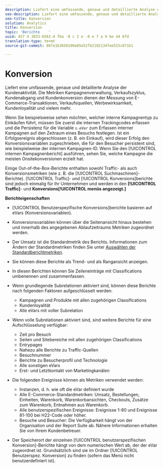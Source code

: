 ```yaml
---
description: Liefert eine umfassende, genaue und detaillierte Analyse der Kundenaktivität. Die Metriken Kampagnenverwaltung, Verkaufszyklus, Kundenabgang und Kundenkonversion dienen der Messung von E-Commerce-Transaktionen, Verkaufsquellen, Werbewirksamkeit, Kundenloyalität und vielem mehr.
seo-description: Liefert eine umfassende, genaue und detaillierte Analyse der Kundenaktivität. Die Metriken Kampagnenverwaltung, Verkaufszyklus, Kundenabgang und Kundenkonversion dienen der Messung von E-Commerce-Transaktionen, Verkaufsquellen, Werbewirksamkeit, Kundenloyalität und vielem mehr.
seo-title: Konversion
solution: Analytics
title: Konversion
topic: 'Berichte    '
uuid: 457 d 3033-6562-4 fba -8 c 2 e -0 e 7 a 9 be 44 bfd
translation-type: tm+mt
source-git-commit: 86fe1b3650100a05e52fb2102134fee515c871b1

---
```



# Konversion

Liefert eine umfassende, genaue und detaillierte Analyse der Kundenaktivität. Die Metriken Kampagnenverwaltung, Verkaufszyklus, Kundenabgang und Kundenkonversion dienen der Messung von E-Commerce-Transaktionen, Verkaufsquellen, Werbewirksamkeit, Kundenloyalität und vielem mehr.

Wenn Sie beispielsweise sehen möchten, welcher interne Kampagnentyp zu Einkäufen führt, müssen Sie zuerst die internen Trackingcodes erfassen und die Persistenz für die Variable *`s.eVar`* zum Erfassen interner Kampagnen auf den Zeitraum eines Besuchs festlegen. Ist ein Erfolgsereignis abgeschlossen (z. B. ein Einkauf), wird dieser Erfolg den Konversionsvariablen zugeschrieben, die für den Besucher persistent sind, wie beispielweise der internen Kampagnen-ID. Wenn Sie den [!UICONTROL internen Kampagnenbericht] ausführen, sehen Sie, welche Kampagne die meisten Onsitekonversionen erzielt hat.

Einige Out-of-the-Box-Berichte enthalten sowohl Traffic- als auch Konversionsmetriken (wie z. B. die [!UICONTROL Suchmaschinen]-Berichte). [!UICONTROL Traffic]- und [!UICONTROL Konversions]berichte sind jedoch einmalig für Ihr Unternehmen und werden in den **[!UICONTROL Traffic]**- und **Konversions[!UICONTROL menüs angezeigt.]**

**Berichteigenschaften**

* [!UICONTROL Benutzerspezifische Konversions]berichte basieren auf eVars (Konversionsvariablen).
* Konversionsvariablen können über die Seitenansicht hinaus bestehen und innerhalb des angegebenen Ablaufzeitraums Metriken zugeordnet werden.
* Der Umsatz ist die Standardmetrik des Berichts. Informationen zum Ändern der Standardmetriken finden Sie unter [Auswählen der Standardberichtmetriken](https://marketing.adobe.com/resources/help/en_US/sc/user/index.html?f=t_metrics_set_default).
* Sie können diese Berichte als Trend- und als Rangansicht anzeigen.
* In diesen Berichten können Sie Zeileneinträge mit Classifications umbenennen und zusammenfassen.
* Wenn grundlegende Subrelationen aktiviert sind, können diese Berichte nach folgenden Faktoren aufgeschlüsselt werden:

   * Kampagnen und Produkte mit allen zugehörigen Classifications
   * Kundenloyalität
   * Alle eVars mit voller Subrelation

* Wenn volle Subrelationen aktiviert sind, sind weitere Berichte für eine Aufschlüsselung verfügbar:

   * Zeit pro Besuch
   * Seiten und Sitebereiche mit allen zugehörigen Classifications
   * Entrypages
   * Nahezu alle Berichte zu Traffic-Quellen
   * Besuchnummer
   * Berichte zu Besucherprofil und Technologie
   * Alle sonstigen eVars
   * Erst- und Letztkontakt von Marketingkanälen

* Die folgenden Ereignisse können als Metriken verwendet werden:

   * Instanzen, d. h. wie oft die eVar definiert wurde
   * Alle E-Commerce-Standardmetriken: Umsatz, Bestellungen, Einheiten, Warenkorb, Warenkorbansichten, Checkouts, Zusätze zum Warenkorb, Entnahmen aus Warenkorb.
   * Alle benutzerspezifischen Ereignisse: Ereignisse 1-80 und Ereignisse 81-100 bei H22-Code oder höher.
   * Besuche und Besucher: Die Verfügbarkeit hängt von der Organisation und der Report Suite ab. Nähere Informationen erhalten Sie von Ihrem Kundenbetreuer.

* Der Speicherort der einzelnen [!UICONTROL benutzerspezifischen Konversion]-Berichte hängt von dem numerischen Wert ab, der der eVar zugeordnet ist. Grundsätzlich sind sie im Ordner [!UICONTROL Benutzerspez. Konversion] zu finden (sofern das Menü nicht benutzerdefiniert ist).

